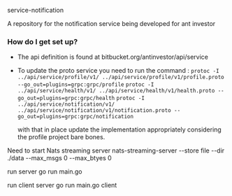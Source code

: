 service-notification

A repository for the  notification service being developed 
for ant investor

### How do I get set up? ###

* The api definition is found at bitbucket.org/antinvestor/api/service
* To update the proto service you need to run the command :
    `protoc -I ../api/service/profile/v1/ ../api/service/profile/v1/profile.proto --go_out=plugins=grpc:grpc/profile`
    `protoc -I ../api/service/health/v1/ ../api/service/health/v1/health.proto --go_out=plugins=grpc:grpc/health`
    `protoc -I ../api/service/notification/v1/ ../api/service/notification/v1/notification.proto --go_out=plugins=grpc:grpc/notification`

    with that in place update the implementation appropriately considering the profile project bare bones.


Need to start Nats streaming server
nats-streaming-server --store file --dir ./data --max_msgs 0 --max_btyes 0

run server
go run main.go

run client server
go run main.go client